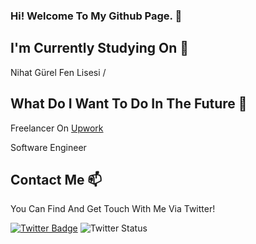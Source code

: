### Hi! Welcome To My Github Page. 👋




## I'm Currently Studying On 🏫

Nihat Gürel Fen Lisesi / 

## What Do I Want To Do In The Future 💼

Freelancer On [Upwork](https://www.upwork.com)

Software Engineer

## Contact Me 📫

You Can Find And Get Touch With Me Via Twitter!

[![Twitter Badge](https://img.shields.io/badge/MertDemir1205-follow%2520on%2520twitter-blue?link=https%3A%2F%2Ftwitter.com%2FMertDemir1205)](https://twitter.com/MertDemir1205)
![Twitter Status](https://img.shields.io/twitch/status/MertDemir1205-follow%20on%20twitter-blue)
